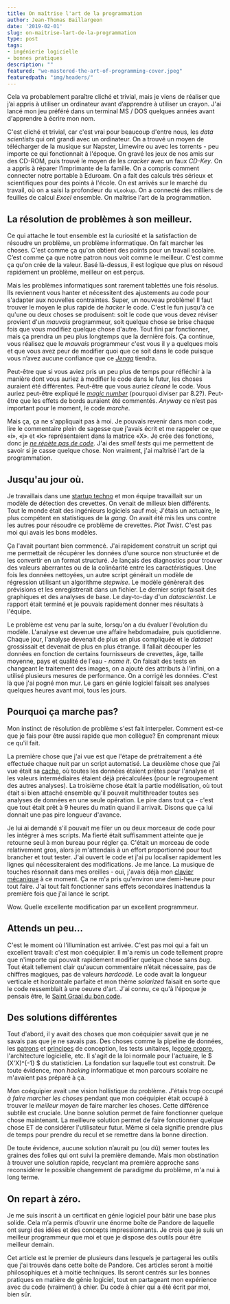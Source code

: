 ```yaml
---
title: On maîtrise l'art de la programmation
author: Jean-Thomas Baillargeon
date: '2019-02-01'
slug: on-maitrise-lart-de-la-programmation
type: post
tags:
- ingénierie logicielle
- bonnes pratiques
description: ""
featured: "we-mastered-the-art-of-programming-cover.jpeg"
featuredpath: "img/headers/"
---
```



Cela va probablement paraître cliché et trivial, mais je viens de réaliser que j’ai appris à utiliser un ordinateur avant d’apprendre à utiliser un crayon. J'ai lancé mon jeu préféré dans un terminal MS / DOS quelques années avant d'apprendre à écrire mon nom.


C'est cliché et trivial, car c'est vrai pour beaucoup d'entre nous, les *data scientists* qui ont grandi avec un ordinateur. On a trouvé un moyen de télécharger de la musique sur Napster, Limewire ou avec les torrents - peu importe ce qui fonctionnait à l'époque. On gravé les jeux de nos amis sur des CD-ROM, puis trouvé le moyen de les *cracker* avec un faux *CD-Key*. On a appris à réparer l’imprimante de la famille. On a compris comment connecter notre portable à Eduroam. On a fait des calculs très sérieux et scientifiques pour des points à l'école. On est arrivés sur le marché du travail, où on a saisi la profondeur du `vLookup`. On a connecté des milliers de feuilles de calcul *Excel* ensemble. On maîtrise l'art de la programmation.


## La résolution de problèmes à son meilleur.


Ce qui attache le tout ensemble est la curiosité et la satisfaction de résoudre un problème, un problème informatique. On fait marcher les choses. C'est comme ça qu'on obtient des points pour un travail scolaire. C’est comme ça que notre patron nous voit comme le meilleur. C'est comme ça qu'on crée de la valeur. Basé là-dessus, il est logique que plus on résoud rapidement un problème, meilleur on est perçus. 


Mais les problèmes informatiques sont rarement tablettés une fois résolus. Ils reviennent vous hanter et nécessitent des ajustements au code pour s'adapter aux nouvelles contraintes. Super, un nouveau problème! Il faut trouver le moyen le plus rapide de *hacker* le code. C'est le fun jusqu'à ce qu'une ou deux choses se produisent: soit le code que vous devez réviser provient d'un *mauvais* programmeur, soit quelque chose se brise chaque fois que vous modifiez quelque chose d'autre. Tout fini par fonctionner, mais ça prendra un peu plus longtemps que la dernière fois. Ça continue, vous réalisez que le *mauvais* programmeur c'est vous il y a quelques mois et que vous avez peur de modifier quoi que ce soit dans le code puisque vous n’avez aucune confiance que ce [*Jenga*](https://secure.img1-fg.wfcdn.com/im/93997415/resize-h800%5Ecompr-r85/4885/48852016/Jenga%25AE+giant%25u2122+premium+jeu+de+bois+franc.jpg) tiendra.


Peut-être que si vous aviez pris un peu plus de temps pour réfléchir à la manière dont vous auriez à modifier le code dans le futur, les choses auraient été différentes. Peut-être que vous auriez *cleané* le code. Vous auriez peut-être expliqué le [*magic number*](https://en.wikipedia.org/wiki/Magic_number_(programming)) (pourquoi diviser par 8.2?). Peut-être que les effets de bords auraient été commentés. *Anyway* ce n’est pas important pour le moment, le code *marche*.


Mais ça, ça ne s'appliquait pas à moi. Je pouvais revenir dans mon code, lire le commentaire plein de sagesse que j'avais écrit et me rappeler ce que «i», «j» et «k» représentaient dans la matrice «X». Je crée des fonctions, donc je [*ne répète pas de code*](https://en.wikipedia.org/wiki/Don%27t_repeat_yourself). J'ai des *smell tests* qui me permettent de savoir si je casse quelque chose. Non vraiment, j'ai maîtrisé l'art de la programmation.


## Jusqu'au jour où.


Je travaillais dans une [startup techno](https://www.xpertsea.com/) et mon équipe travaillait sur un modèle de détection des crevettes. On venait de milieux bien différents. Tout le monde était des ingénieurs logiciels sauf moi; J'étais un actuaire, le plus compétent en statistiques de la *gang*. On avait été mis les uns contre les autres pour résoudre ce problème de crevettes. *Plot Twist*. C'est pas moi qui avais les bons modèles.


Ça l'avait pourtant bien commencé. J'ai rapidement construit un script qui me permettait de récupérer les données d'une source non structurée et de les convertir en un format structuré. Je lançais des diagnostics pour trouver des valeurs aberrantes ou de la colinéarité entre les caractéristiques. Une fois les données nettoyées, un autre script générait un modèle de régression utilisant un algorithme *stepwise*. Le modèle génèrerait des prévisions et les enregistrerait dans un fichier. Le dernier script faisait des graphiques et des analyses de base. Le day-to-day d'un *datascientist*. Le rapport était terminé et je pouvais rapidement donner mes résultats à l'équipe.


Le problème est venu par la suite, lorsqu'on a du évaluer l'évolution du modèle. L'analyse est devenue une affaire hebdomadaire, puis quotidienne. Chaque jour, l'analyse devenait de plus en plus compliquée et le *dataset* grossissait et devenait de plus en plus étrange. Il fallait découper les données en fonction de certains fournisseurs de crevettes, âge, taille moyenne, pays et qualité de l'eau - *name it*. On faisait des tests en changeant le traitement des images, on a ajouté des attributs à l'infini, on a utilisé plusieurs mesures de performance. On a corrigé les données. C'est là que j'ai pogné mon mur. Le gars en génie logiciel faisait ses analyses quelques heures avant moi, tous les jours.


## Pourquoi ça marche pas?


Mon instinct de résolution de problème s'est fait interpeler. Comment est-ce que je fais pour être aussi rapide que mon collègue? En comprenant mieux ce qu'il fait.

La première chose que j'ai vue est que l'étape de prétraitement a été effectuée chaque nuit par un script automatisé. La deuxième chose que j’ai vue était sa [cache](https://en.wikipedia.org/wiki/Cache_ (informatique)), où toutes les données étaient prêtes pour l'analyse et les valeurs intermédiaires étaient déjà précalculées (pour le regroupement des autres analyses). La troisième chose était la partie modélisation, où tout était si bien attaché ensemble qu'il pouvait multithreader toutes ses analyses de données en une seule opération. Le pire dans tout ça - c'est que tout était prêt à 9 heures du matin quand il arrivait. Disons que ça lui donnait une pas pire longueur d'avance.



Je lui ai demandé s'il pouvait me filer un ou deux morceaux de code pour les intégrer à mes scripts. Ma fierté était suffisamment atteinte que je retourne seul à mon bureau pour régler ça. C'était un morceau de code relativement gros, alors je m'attendais à un effort proportionné pour tout brancher et tout tester. J'ai ouvert le code et j'ai pu localiser rapidement les lignes qui nécessiteraient des modifications. Je me lance. La musique de touches résonnait dans mes oreilles - oui, j'avais déjà mon [clavier mécanique](http://www.wasdkeyboards.com/index.php/products/code-keyboard/code-87-key-mechanical-keyboard.html) à ce moment. Ça ne m'a pris qu'environ une demi-heure pour tout faire. J'ai tout fait fonctionner sans effets secondaires inattendus la première fois que j'ai lancé le script.


Wow. Quelle excellente modification par un excellent programmeur.


## Attends un peu...


C'est le moment où l'illumination est arrivée. C'est pas moi qui a fait un excellent travail: c'est mon coéquipier. Il m'a remis un code tellement propre que n'importe qui pouvait rapidement modifier quelque chose sans *bug*. Tout était tellement clair qu'aucun commentaire n’était nécessaire, pas de chiffres magiques, pas de valeurs *hardcodé*. Le code avait la longueur verticale et horizontale parfaite et mon thème *solarized* faisait en sorte que le code ressemblait à une oeuvre d'art. J'ai connu, ce qu'à l'époque je pensais être, le [Saint Graal du bon code](https://coding2fun.wordpress.com/2017/02/08/how-to-design-reliable-scalable-and-maintainable-applications/).



## Des solutions différentes


Tout d'abord, il y avait des choses que mon coéquipier savait que je ne savais pas que je ne savais pas. Des choses comme la pipeline de données, les [patrons](https://sourcemaking.com/design_patterns) et [principes](https://en.wikipedia.org/wiki/SOLID) de conception, les tests unitaires, le[code propre](https://en.wikipedia.org/wiki/Worship), l'architecture logicielle, etc. Il s'agit de la loi normale pour l'actuaire, le $ (X'X)^{-1} $ du statisticien. La fondation sur laquelle tout est construit. De toute évidence, mon *hacking* informatique et mon parcours scolaire ne m'avaient pas préparé à ça.


Mon coéquipier avait une vision hollistique du problème. J'étais trop occupé *à faire marcher les choses* pendant que mon coéquipier était occupé à trouver le *meilleur moyen* de faire marcher les choses. Cette différence subtile est cruciale. Une bonne solution permet de faire fonctionner quelque chose maintenant. La meilleure solution permet de faire fonctionner quelque chose ET de considérer l'utilisateur futur. Même si cela signifie prendre plus de temps pour prendre du recul et se remettre dans la bonne direction.


De toute évidence, aucune solution n’aurait pu (ou dû) semer toutes les graines des folies qui ont suivi la première demande. Mais mon obstination à trouver une solution rapide, recyclant ma première approche sans reconsidérer le possible changement de paradigme du problème, m'a nui à long terme.



## On repart à zéro.

Je me suis inscrit à un certificat en génie logiciel pour bâtir une base plus solide. Cela m’a permis d’ouvrir une énorme boîte de Pandore de laquelle ont surgi des idées et des concepts impressionnants. Je crois que je suis un meilleur programmeur que moi et que je dispose des outils pour être meilleur demain.


Cet article est le premier de plusieurs dans lesquels je partagerai les outils que j'ai trouvés dans cette boîte de Pandore. Ces articles seront à moitié philosophiques et à moitié techniques. Ils seront centrés sur les bonnes pratiques en matière de génie logiciel, tout en partageant mon expérience avec du code (vraiment) à chier. Du code à chier qui a été écrit par moi, bien sûr.
